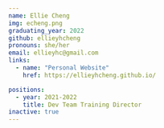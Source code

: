 ```yaml
---
name: Ellie Cheng
img: echeng.png
graduating_year: 2022
github: ellieyhcheng
pronouns: she/her
email: ellieyhc@gmail.com
links: 
  - name: "Personal Website"
    href: https://ellieyhcheng.github.io/

positions:
  - year: 2021-2022
    title: Dev Team Training Director
inactive: true
---
```

